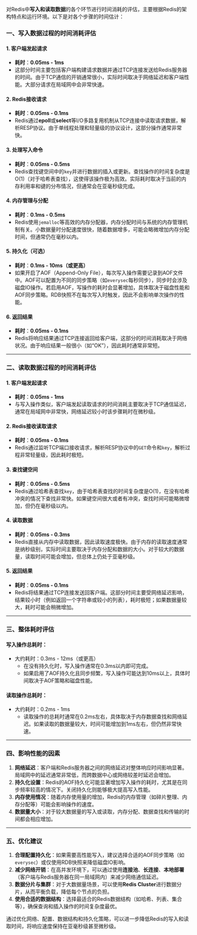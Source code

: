 对Redis中**写入和读取数据**的各个环节进行时间消耗的评估，主要根据Redis的架构特点和运行环境。以下是对各个步骤的时间估计：

### 一、写入数据过程的时间消耗评估

#### 1. **客户端发起请求**

- **耗时**：**0.05ms - 1ms**
- 这部分时间主要包括客户端构建请求数据并通过TCP连接发送给Redis服务器的时间。由于TCP通信的开销通常很小，实际时间取决于网络延迟和客户端性能。大部分请求在局域网中会非常快速。

#### 2. **Redis接收请求**

- **耗时**：**0.05ms - 0.1ms**
- Redis通过**epoll**或**select**等I/O多路复用机制从TCP连接中读取请求数据，解析RESP协议。由于单线程处理和轻量级的协议设计，这部分操作通常非常快。

#### 3. **处理写入命令**

- **耗时**：**0.05ms - 0.5ms**
- Redis查找键空间中的`key`并进行数据的插入或更新。查找操作的时间复杂度是O(1)（对于哈希表查找），这使得该操作极为高效。实际耗时取决于当前的内存利用率和键的分布情况，但通常会在亚毫秒级完成。

#### 4. **内存管理与分配**

- **耗时**：**0.1ms - 0.5ms**
- Redis使用`jemalloc`等高效的内存分配器，内存分配时间与系统的内存管理机制有关。小数据量时分配速度很快，随着数据增多，可能会略微增加内存分配时间，但通常仍在毫秒以内。

#### 5. **持久化（可选）**

- **耗时**：**0.1ms - 10ms（或更高）**
- 如果开启了AOF（Append-Only File），每次写入操作需要记录到AOF文件中。AOF可以配置为不同的同步策略（如`everysec`每秒同步），同步时会涉及磁盘IO操作。若启用AOF，写操作的耗时会显著增加，具体取决于磁盘性能和AOF同步策略。RDB快照不在每次写入时触发，因此不会影响单次操作的性能。

#### 6. **返回结果**

- **耗时**：**0.05ms - 0.1ms**
- Redis将响应结果通过TCP连接返回给客户端，这部分的时间消耗取决于网络状况。由于响应结果一般很小（如“OK”），因此耗时通常非常短。

------

### 二、读取数据过程的时间消耗评估

#### 1. **客户端发起请求**

- **耗时**：**0.05ms - 1ms**
- 与写入操作类似，客户端发起读取请求的时间消耗主要取决于TCP通信延迟，通常在局域网中非常快，网络延迟较小时该步骤耗时在微秒级。

#### 2. **Redis接收读取请求**

- **耗时**：**0.05ms - 0.1ms**
- Redis通过监听TCP端口接收请求，解析RESP协议中的`GET`命令和`key`，解析过程非常轻量级，因此耗时极短。

#### 3. **查找键空间**

- **耗时**：**0.05ms - 0.5ms**
- Redis通过哈希表查找`key`，由于哈希表查找的时间复杂度是O(1)，在没有哈希冲突的情况下查找非常快。如果键空间很大或者有冲突，查找时间可能略微增加，但仍在毫秒级以内。

#### 4. **读取数据**

- **耗时**：**0.05ms - 0.3ms**
- Redis直接从内存中读取数据，因此读取速度极快。由于内存的读取速度通常是纳秒级别，实际时间主要取决于内存分配和数据的大小。对于较大的数据量，读取时间可能会增加，但总体上仍处于亚毫秒级。

#### 5. **返回结果**

- **耗时**：**0.05ms - 0.1ms**
- Redis将结果通过TCP连接发送回客户端。这部分时间主要受网络延迟影响，结果较小时（例如返回一个字符串或较小的列表），耗时极短；如果数据量较大，耗时可能会稍微增加。

------

### 三、整体耗时评估

#### **写入操作总耗时**：

- 大约耗时：0.3ms - 12ms（或更高）
  - 在没有持久化时，写入操作通常在0.3ms以内即可完成。
  - 如果启用了AOF持久化且同步频繁，写入操作可能达到10ms以上，具体时间取决于AOF策略和磁盘性能。

#### **读取操作总耗时**：

- 大约耗时：0.2ms - 1ms
  - 读取操作的总耗时通常在0.2ms左右，具体取决于内存数据查找和网络延迟。如果读取的数据量较大，时间可能增加到1ms左右，但仍然非常快速。

------

### 四、影响性能的因素

1. **网络延迟**：客户端和Redis服务器之间的网络延迟对整体响应时间影响显著。局域网中的延迟通常非常低，而跨数据中心或网络较差时延迟会增加。
2. **持久化设置**：Redis的AOF持久化可能显著增加写入操作的耗时，尤其是在同步频率较高的情况下。关闭持久化则能够极大提高写入性能。
3. **内存使用情况**：随着内存使用量的增加，Redis的内存管理（如碎片整理、内存分配等）可能会影响操作的速度。
4. **数据量大小**：对于较大数据量的写入或读取，内存分配、数据查找和传输的时间都会相应增加。

------

### 五、优化建议

1. **合理配置持久化**：如果需要高性能写入，建议选择合适的AOF同步策略（如`everysec`）或仅使用RDB快照来降低磁盘IO影响。
2. **减少网络开销**：在高并发环境下，可以通过使用**连接池**、**长连接**、**本地部署**（客户端与Redis服务器在同一局域网内）来减少网络通信延迟。
3. **数据分片与集群**：对于大数据量场景，可以使用**Redis Cluster**进行数据分片，从而平衡负载，降低每个节点的负担。
4. **使用合适的数据结构**：选择最适合的Redis数据结构（如哈希、列表、集合等），确保查询和插入操作的时间复杂度最优。

通过优化网络、配置、数据结构和持久化策略，可以进一步降低Redis的写入和读取时间，将响应速度保持在亚毫秒级甚至微秒级。